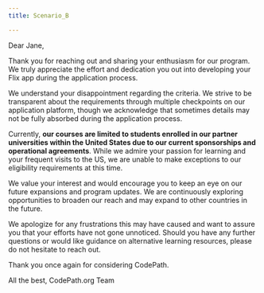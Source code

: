 ```yaml
---
title: Scenario_B

---
```


Dear Jane,

Thank you for reaching out and sharing your enthusiasm for our program. We truly appreciate the effort and dedication you out into developing your Flix app during the application process.

We understand your disappointment regarding the criteria. We strive to be transparent about the requirements through multiple checkpoints on our application platform, though we acknowledge that sometimes details may not be fully absorbed during the application process.

Currently, **our courses are limited to students enrolled in our partner universities within the United States due to our current sponsorships and operational agreements**. While we admire your passion for learning and your frequent visits to the US, we are unable to make exceptions to our eligibility requirements at this time.

We value your interest and would encourage you to keep an eye on our future expansions and program updates. We are continuously exploring opportunities to broaden our reach and may expand to other countries in the future.

We apologize for any frustrations this may have caused and want to assure you that your efforts have not gone unnoticed. Should you have any further questions or would like guidance on alternative learning resources, please do not hesitate to reach out.

Thank you once again for considering CodePath.

All the best,
CodePath.org Team
